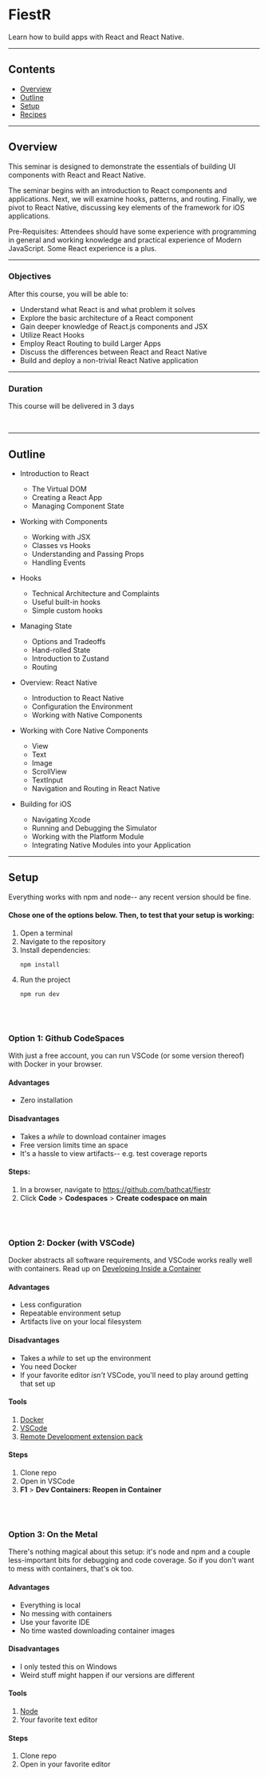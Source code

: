 # FiestR

Learn how to build apps with React and React Native.

---

## Contents

- [Overview](#overview)
- [Outline](#outline)
- [Setup](#setup)
- [Recipes](#recipes)

---

## Overview

This seminar is designed to demonstrate the essentials of building UI components with React and React Native.

The seminar begins with an introduction to React components and applications. Next, we will examine hooks, patterns, and routing. Finally, we pivot to React Native, discussing key elements of the framework for iOS applications.

Pre-Requisites: Attendees should have some experience with programming in general and working knowledge and practical experience of Modern JavaScript. Some React experience is a plus.

---

### Objectives

After this course, you will be able to:
* Understand what React is and what problem it solves
* Explore the basic architecture of a React component
* Gain deeper knowledge of React.js components and JSX
* Utilize React Hooks
* Employ React Routing to build Larger Apps
* Discuss the differences between React and React Native
* Build and deploy a non-trivial React Native application

---

### Duration

This course will be delivered in 3 days

<br/>

---

## Outline

* Introduction to React
  - The Virtual DOM
  - Creating a React App
  - Managing Component State

* Working with Components
  - Working with JSX
  - Classes vs Hooks
  - Understanding and Passing Props
  - Handling Events

* Hooks
  - Technical Architecture and Complaints
  - Useful built-in hooks
  - Simple custom hooks

* Managing State
  - Options and Tradeoffs
  - Hand-rolled State
  - Introduction to Zustand
  - Routing


* Overview: React Native
  - Introduction to React Native
  - Configuration the Environment
  - Working with Native Components

* Working with Core Native Components
  - View
  - Text
  - Image
  - ScrollView
  - TextInput
  - Navigation and Routing in React Native

* Building for iOS
  - Navigating Xcode
  - Running and Debugging the Simulator
  - Working with the Platform Module
  - Integrating Native Modules into your Application

---

## Setup

Everything works with npm and node-- any recent version should be fine.

#### Chose one of the options below. Then, to test that your setup is working:

1. Open a terminal
2. Navigate to the repository
3. Install dependencies:
   ```shell
   npm install
   ```
4. Run the project
   ```shell
   npm run dev
   ```

<!-- If everything works right, you'll see something like this:
<img src='.assets/screenshot.bazel-run.png'> -->

<br/>
<br/>

### Option 1: Github CodeSpaces

With just a free account, you can run VSCode (or some version thereof) with Docker in your browser.

#### Advantages

- Zero installation

#### Disadvantages

- Takes a _while_ to download container images
- Free version limits time an space
- It's a hassle to view artifacts-- e.g. test coverage reports

#### Steps:

1. In a browser, navigate to https://github.com/bathcat/fiestr
2. Click **Code** > **Codespaces** > **Create codespace on main**

<!-- <img src='.assets/screenshot.codespaces.0.png'>
<img src='.assets/screenshot.codespaces.1.png'> -->
<br/>
<br/>

### Option 2: Docker (with VSCode)

Docker abstracts all software requirements, and VSCode works really well with containers. Read up on [Developing Inside a Container](https://code.visualstudio.com/docs/devcontainers/containers)

#### Advantages

- Less configuration
- Repeatable environment setup
- Artifacts live on your local filesystem

#### Disadvantages

- Takes a _while_ to set up the environment
- You need Docker
- If your favorite editor _isn't_ VSCode, you'll need to play around getting that set up

#### Tools

1. [Docker](https://www.docker.com/get-started/)
2. [VSCode](https://code.visualstudio.com/)
3. [Remote Development extension pack](https://marketplace.visualstudio.com/items?itemName=ms-vscode-remote.vscode-remote-extensionpack)

#### Steps

1. Clone repo
2. Open in VSCode
3. **F1** > **Dev Containers: Reopen in Container**

<!-- <img src='.assets/screenshot.reopen-in-container.png'> -->

<br/>
<br/>

### Option 3: On the Metal

There's nothing magical about this setup: it's node and npm and a couple less-important bits for debugging and code coverage. So if you don't want to mess with containers, that's ok too.

#### Advantages

- Everything is local
- No messing with containers
- Use your favorite IDE
- No time wasted downloading container images

#### Disadvantages

- I only tested this on Windows
- Weird stuff might happen if our versions are different

#### Tools

1. [Node](https://nodejs.org/en)
2. Your favorite text editor


#### Steps

1. Clone repo
2. Open in your favorite editor

<br/>
<br/>

